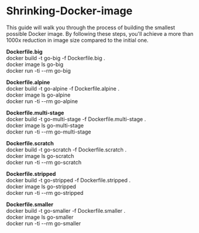 # Shrinking-Docker-image

This guide will walk you through the process of building the smallest possible Docker image. By following these steps, you'll achieve a more than 1000x reduction in image size compared to the initial one.

**Dockerfile.big**  
docker build -t go-big -f Dockerfile.big .  
docker image ls go-big  
docker run -ti --rm go-big  

**Dockerfile.alpine**  
docker build -t go-alpine -f Dockerfile.alpine .  
docker image ls go-alpine  
docker run -ti --rm go-alpine  

**Dockerfile.multi-stage**  
docker build -t go-multi-stage -f Dockerfile.multi-stage .  
docker image ls go-multi-stage  
docker run -ti --rm go-multi-stage  

**Dockerfile.scratch**  
docker build -t go-scratch -f Dockerfile.scratch .  
docker image ls go-scratch  
docker run -ti --rm go-scratch  

**Dockerfile.stripped**  
docker build -t go-stripped -f Dockerfile.stripped .  
docker image ls go-stripped  
docker run -ti --rm go-stripped  

**Dockerfile.smaller**  
docker build -t go-smaller -f Dockerfile.smaller .  
docker image ls go-smaller  
docker run -ti --rm go-smaller  

